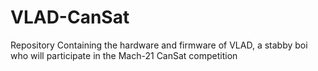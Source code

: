 # VLAD-CanSat
Repository Containing the hardware and firmware of VLAD, a stabby boi who will participate in the Mach-21 CanSat competition
